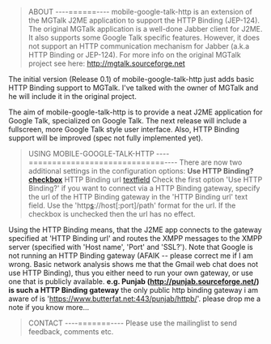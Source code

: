 > ABOUT
----======----
mobile-google-talk-http is an extension of the MGTalk J2ME application to support the HTTP Binding (JEP-124). The original MGTalk application is a well-done Jabber client for J2ME. It also supports some Google Talk specific features. However, it does not support an HTTP communication mechanism for Jabber (a.k.a HTTP Binding or JEP-124). For more info on the original MGTalk project see here: http://mgtalk.sourceforge.net

The initial version (Release 0.1) of mobile-google-talk-http just adds basic HTTP Binding support to MGTalk. I've talked with the owner of MGTalk and he will include it in the original project.

The aim of mobile-google-talk-http is to provide a neat J2ME application for Google Talk, specialized on Google Talk. The next release will include a fullscreen, more Google Talk style user interface. Also, HTTP Binding support will be improved (spec not fully implemented yet).

> USING MOBILE-GOOGLE-TALK-HTTP
----=============================----
There are now two additional settings in the configuration options:
**Use HTTP Binding? [checkbox](checkbox.md)** HTTP Binding url  [textfield](textfield.md)
Check the first option 'Use HTTP Binding?' if you want to connect via a HTTP Binding gateway, specify the url of the HTTP Binding gateway in the 'HTTP Binding url' text field. Use the 'http[s](s.md)://host[:port]/path' format for the url. If the checkbox is unchecked then the url has no effect.

Using the HTTP Binding means, that the J2ME app connects to the gateway specified at 'HTTP Binding url' and routes the XMPP messages to the XMPP server (specified with 'Host name', 'Port' and 'SSL?'). Note that Google is not running an HTTP Binding gateway (AFAIK -- please correct me if I am wrong. Basic network analysis shows me that the Gmail web chat does not use HTTP Binding), thus you either need to run your own gateway, or use one that is publicly available.
**e.g. Punjab (http://punjab.sourceforge.net/) is such a HTTP Binding gateway** the only public http binding gateway i am aware of is 'https://www.butterfat.net:443/punjab/httpb/'. please drop me a note if you know more...

> CONTACT
----=======----
Please use the mailinglist to send feedback, comments etc.







